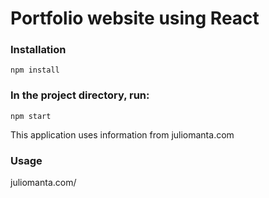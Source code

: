 # Portfolio website using React

### Installation

`npm install`

### In the project directory, run:

`npm start`

This application uses information from juliomanta.com

### Usage

juliomanta.com/
